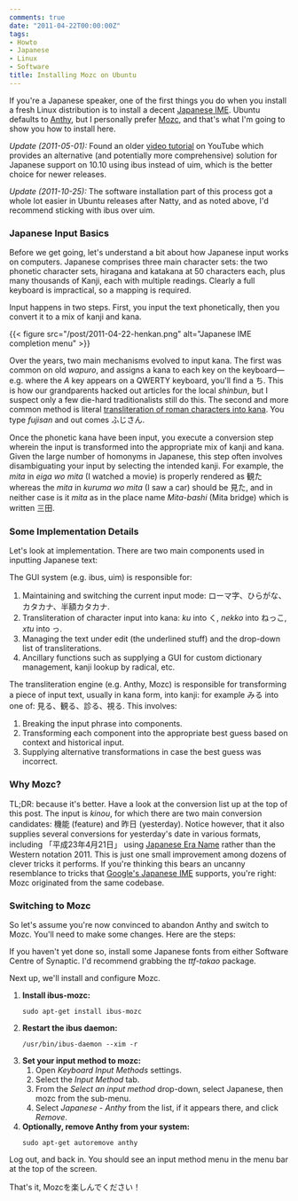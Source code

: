 ```yaml
---
comments: true
date: "2011-04-22T00:00:00Z"
tags:
- Howto
- Japanese
- Linux
- Software
title: Installing Mozc on Ubuntu
---
```


If you're a Japanese speaker, one of the first things you do when you install a
fresh Linux distribution is to install a decent [Japanese IME][wiki_ime].
Ubuntu defaults to [Anthy][anthy], but I personally prefer [Mozc][mozc], and
that's what I'm going to show you how to install here.<!--more-->

*Update (2011-05-01):* Found an older [video tutorial][yt_tutorial] on YouTube
which provides an alternative (and potentially more comprehensive) solution for
Japanese support on 10.10 using ibus instead of uim, which is the better choice
for newer releases.

*Update (2011-10-25):* The software installation part of this process got a
whole lot easier in Ubuntu releases after Natty, and as noted above, I'd
recommend sticking with ibus over uim.

### Japanese Input Basics

Before we get going, let's understand a bit about how Japanese input works on
computers. Japanese comprises three main character sets: the two phonetic
character sets, hiragana and katakana at 50 characters each, plus many
thousands of Kanji, each with multiple readings. Clearly a full keyboard is
impractical, so a mapping is required.

Input happens in two steps. First, you input the text phonetically, then you
convert it to a mix of kanji and kana.

{{< figure src="/post/2011-04-22-henkan.png"
    alt="Japanese IME completion menu" >}}

Over the years, two main mechanisms evolved to input kana. The first was common
on old *wapuro*, and assigns a kana to each key on the keyboard—e.g. where
the *A* key appears on a QWERTY keyboard, you'll find a ち. This is how our
grandparents hacked out articles for the local *shinbun*, but I suspect only a
few die-hard traditionalists still do this. The second and more common method
is literal [transliteration of roman characters into kana][wiki_wapuro]. You
type *fujisan* and out comes ふじさん.

Once the phonetic kana have been input, you execute a conversion step wherein
the input is transformed into the appropriate mix of kanji and kana. Given the
large number of homonyms in Japanese, this step often involves disambiguating
your input by selecting the intended kanji. For example, the *mita* in *eiga wo
mita* (I watched a movie) is properly rendered as 観た whereas the *mita* in
*kuruma wo mita* (I saw a car) should be 見た, and in neither case is it *mita*
as in the place name *Mita-bashi* (Mita bridge) which is written 三田.


### Some Implementation Details

Let's look at implementation. There are two main components used in inputting
Japanese text:

The GUI system (e.g. ibus, uim) is responsible for:

1. Maintaining and switching the current input mode:
   ローマ字、ひらがな、カタカナ、半額カタカナ.
1. Transliteration of character input into kana: *ku* into く,
   *nekko* into ねっこ, *xtu* into っ.
1. Managing the text under edit (the underlined stuff) and the
   drop-down list of transliterations.
1. Ancillary functions such as supplying a GUI for custom dictionary
   management, kanji lookup by radical, etc.

The transliteration engine (e.g. Anthy, Mozc) is responsible for transforming a
piece of input text, usually in kana form, into kanji: for example みる into
one of: 見る、観る、診る、視る. This involves:

1. Breaking the input phrase into components.
1. Transforming each component into the appropriate best guess based on context
   and historical input.
1. Supplying alternative transformations in case the best guess was incorrect.


### Why Mozc?

TL;DR: because it's better. Have a look at the conversion list up at the top of
this post. The input is *kinou*, for which there are two main conversion
candidates: 機能 (feature) and 昨日 (yesterday). Notice however, that it also
supplies several conversions for yesterday's date in various formats, including
「平成23年4月21日」 using [Japanese Era Name][wiki_jp_era] rather than the
Western notation 2011. This is just one small improvement among dozens of
clever tricks it performs. If you're thinking this bears an uncanny resemblance
to tricks that [Google's Japanese IME][google_ime] supports, you're right: Mozc
originated from the same codebase.


### Switching to Mozc

So let's assume you're now convinced to abandon Anthy and switch to Mozc.
You'll need to make some changes. Here are the steps:

If you haven't yet done so, install some Japanese fonts from either Software
Centre of Synaptic. I'd recommend grabbing the *ttf-takao* package.

Next up, we'll install and configure Mozc.

1. **Install ibus-mozc:**
    ```shell
    sudo apt-get install ibus-mozc
    ```
1. **Restart the ibus daemon:**
   ```shell
   /usr/bin/ibus-daemon --xim -r
   ```
1. **Set your input method to mozc:**
   1. Open *Keyboard Input Methods* settings.
   1. Select the *Input Method* tab.
   1. From the *Select an input method* drop-down, select Japanese, then mozc from
      the sub-menu.
   1. Select *Japanese - Anthy* from the list, if it appears there, and click
      *Remove*.
1. **Optionally, remove Anthy from your system:**
   ```shell
   sudo apt-get autoremove anthy
   ```

Log out, and back in. You should see an input method menu in the menu
bar at the top of the screen.

That's it, Mozcを楽しんでください！

[anthy]: https://sourceforge.jp/projects/anthy/news/
[google_ime]: https://www.google.com/intl/ja/ime/
[mozc]: https://code.google.com/p/mozc/
[wiki_ime]: https://en.wikipedia.org/wiki/Japanese_IME
[wiki_jp_era]: https://en.wikipedia.org/wiki/Japanese_era_name
[wiki_wapuro]: https://en.wikipedia.org/wiki/Wapuro
[yt_tutorial]: https://www.youtube.com/watch?v=MfgjTCXZ2-s
